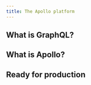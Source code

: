 ```yaml
---
title: The Apollo platform
---
```


## What is GraphQL?

## What is Apollo?

## Ready for production

